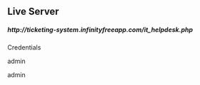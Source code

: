 ## Live Server
<h5>http://ticketing-system.infinityfreeapp.com/it_helpdesk.php</h5>
<p>Credentials</p>
<p>admin</p>
<p>admin</p>
